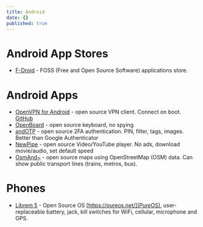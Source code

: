 ```yaml
---
title: Android
date: {}
published: true
---
```


# Android App Stores

* [F-Droid](https://f-droid.org/) - FOSS (Free and Open Source Software) applications store.

# Android Apps

* [OpenVPN for Android](https://f-droid.org/en/packages/de.blinkt.openvpn/) - open source VPN client. Connect on boot. [GitHub](https://github.com/schwabe/ics-openvpn)
* [OpenBoard](https://f-droid.org/en/packages/org.dslul.openboard.inputmethod.latin/) - open source keyboard, no spying
* [andOTP](https://f-droid.org/en/packages/org.shadowice.flocke.andotp/) - open source 2FA authentication. PIN, filter, tags, images. Better than Google Authenticator
* [NewPipe](https://f-droid.org/en/packages/org.schabi.newpipe/) - open source Video/YouTube player. No ads, download movie/audio, set default speed
* [OsmAnd~](https://f-droid.org/en/packages/net.osmand.plus/) - open source maps using OpenStreetMap (OSM) data. Can show public transport lines (trains, metros, bus).

# Phones

* [Librem 5](https://puri.sm/products/librem-5/) - Open Source OS [https://pureos.net/](PureOS), user-replaceable battery, jack, kill switches for WiFi, cellular, microphone and GPS.
